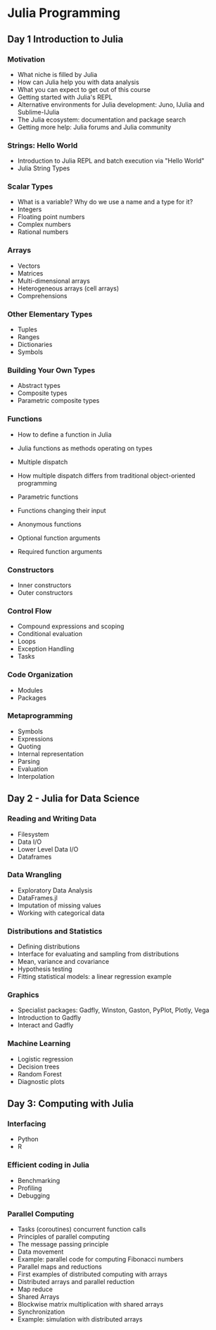 # Julia Programming

## Day 1 Introduction to Julia
### Motivation
* What niche is filled by Julia
* How can Julia help you with data analysis
* What you can expect to get out of this course
* Getting started with Julia&#39;s REPL
* Alternative environments for Julia development: Juno, IJulia and Sublime-IJulia
* The Julia ecosystem: documentation and package search
* Getting more help: Julia forums and Julia community
### Strings: Hello World
* Introduction to Julia REPL and batch execution via &quot;Hello World&quot;
* Julia String Types
### Scalar Types
* What is a variable? Why do we use a name and a type for it?
* Integers
* Floating point numbers
* Complex numbers
* Rational numbers
### Arrays
* Vectors
* Matrices
* Multi-dimensional arrays
* Heterogeneous arrays (cell arrays)
* Comprehensions
### Other Elementary Types
* Tuples
* Ranges
* Dictionaries
* Symbols
### Building Your Own Types
* Abstract types
* Composite types
* Parametric composite types
### Functions
* How to define a function in Julia
* Julia functions as methods operating on types
* Multiple dispatch
* How multiple dispatch differs from traditional object-oriented programming
* Parametric functions
* Functions changing their input

* Anonymous functions
* Optional function arguments
* Required function arguments
### Constructors
* Inner constructors
* Outer constructors
### Control Flow
* Compound expressions and scoping
* Conditional evaluation
* Loops
* Exception Handling
* Tasks
### Code Organization
* Modules
* Packages
### Metaprogramming
* Symbols
* Expressions
* Quoting
* Internal representation
* Parsing
* Evaluation
* Interpolation
## Day 2 - Julia for Data Science
### Reading and Writing Data
* Filesystem
* Data I/O
* Lower Level Data I/O
* Dataframes
### Data Wrangling
* Exploratory Data Analysis
* DataFrames.jl
* Imputation of missing values
* Working with categorical data
### Distributions and Statistics
* Defining distributions
* Interface for evaluating and sampling from distributions
* Mean, variance and covariance
* Hypothesis testing
* Fitting statistical models: a linear regression example

### Graphics
* Specialist packages: Gadfly, Winston, Gaston, PyPlot, Plotly, Vega
* Introduction to Gadfly
* Interact and Gadfly
### Machine Learning
* Logistic regression
* Decision trees
* Random Forest
* Diagnostic plots
## Day 3: Computing with Julia
### Interfacing
* Python
* R
### Efficient coding in Julia
* Benchmarking
* Profiling
* Debugging
### Parallel Computing
* Tasks (coroutines) concurrent function calls
* Principles of parallel computing
* The message passing principle
* Data movement
* Example: parallel code for computing Fibonacci numbers
* Parallel maps and reductions
* First examples of distributed computing with arrays
* Distributed arrays and parallel reduction
* Map reduce
* Shared Arrays
* Blockwise matrix multiplication with shared arrays
* Synchronization
* Example: simulation with distributed arrays
